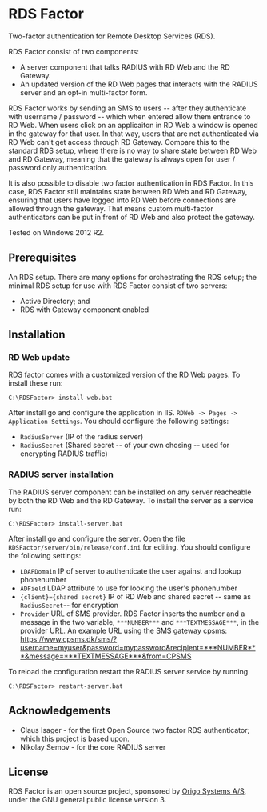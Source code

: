 # RDS Factor

Two-factor authentication for Remote Desktop Services (RDS).

RDS Factor consist of two components:
* A server component that talks RADIUS with RD Web and the RD Gateway.
* An updated version of the RD Web pages that interacts with the RADIUS server and an opt-in multi-factor form.

RDS Factor works by sending an SMS to users -- after they authenticate with username / password -- which when entered allow them entrance to RD Web. When users click on an applicaiton in RD Web a window is opened in the gateway for that user. In that way, users that are not authenticated via RD Web can't get access through RD Gateway. Compare this to the standard RDS setup, where there is no way to share state between RD Web and RD Gateway, meaning that the gateway is always open for user / password only authentication.

It is also possible to disable two factor authentication in RDS Factor. In this case, RDS Factor still maintains state between RD Web and RD Gateway, ensuring that users have logged into RD Web before connections are allowed through the gateway. That means custom multi-factor authenticators can be put in front of RD Web and also protect the gateway.

Tested on Windows 2012 R2.

## Prerequisites

An RDS setup. There are many options for orchestrating the RDS setup; the minimal RDS setup for use with RDS Factor consist of two servers: 
* Active Directory; and
* RDS with Gateway component enabled

## Installation

### RD Web update
RDS factor comes with a customized version of the RD Web pages. To install these run:

```
C:\RDSFactor> install-web.bat
```

After install go and configure the application in IIS. `RDWeb -> Pages -> Application Settings`. You should configure the following settings:
* `RadiusServer` (IP of the radius server)
* `RadiusSecret` (Shared secret -- of your own chosing -- used for encrypting RADIUS traffic)

### RADIUS server installation

The RADIUS server component can be installed on any server reacheable by both the RD Web and the RD Gateway. To install the server as a service run:

```
C:\RDSFactor> install-server.bat
```

After install go and configure the server. Open the file `RDSFactor/server/bin/release/conf.ini` for editing. You should configure the following settings:
* `LDAPDomain` IP of server to authenticate the user against and lookup phonenumber
* `ADField` LDAP attribute to use for looking the user's phonenumber
* `{client}={shared secret}` IP of RD Web and shared secret -- same as `RadiusSecret`-- for encryption
* `Provider` URL of SMS provider. RDS Factor inserts the number and a message in the two variable, `***NUMBER***` and `***TEXTMESSAGE***`, in the provider URL. An example URL using the SMS gateway cpsms: https://www.cpsms.dk/sms/?username=myuser&password=mypassword&recipient=***NUMBER***&message=***TEXTMESSAGE***&from=CPSMS

To reload the configuration restart the RADIUS server service by running
```
C:\RDSFactor> restart-server.bat
```

## Acknowledgements

* Claus Isager - for the first Open Source two factor RDS authenticator; which this project is based upon.
* Nikolay Semov - for the core RADIUS server 

## License

RDS Factor is an open source project, sponsored by [Origo Systems A/S](https://origo.io), under the GNU general public license version 3.
